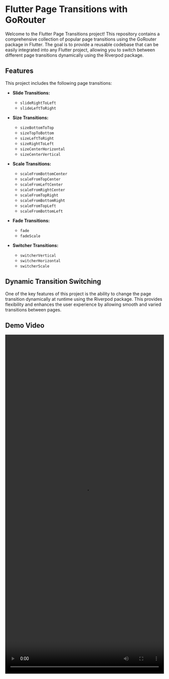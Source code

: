 # Flutter Page Transitions with GoRouter

Welcome to the Flutter Page Transitions project! This repository contains a comprehensive collection of popular page transitions using the GoRouter package in Flutter. The goal is to provide a reusable codebase that can be easily integrated into any Flutter project, allowing you to switch between different page transitions dynamically using the Riverpod package.

## Features

This project includes the following page transitions:

- **Slide Transitions:**
  - `slideRightToLeft`
  - `slideLeftToRight`
  
- **Size Transitions:**
  - `sizeBottomToTop`
  - `sizeTopToBottom`
  - `sizeLeftToRight`
  - `sizeRightToLeft`
  - `sizeCenterHorizontal`
  - `sizeCenterVertical`

- **Scale Transitions:**
  - `scaleFromBottomCenter`
  - `scaleFromTopCenter`
  - `scaleFromLeftCenter`
  - `scaleFromRightCenter`
  - `scaleFromTopRight`
  - `scaleFromBottomRight`
  - `scaleFromTopLeft`
  - `scaleFromBottomLeft`

- **Fade Transitions:**
  - `fade`
  - `fadeScale`

- **Switcher Transitions:**
  - `switcherVertical`
  - `switcherHorizontal`
  - `switcherScale`

## Dynamic Transition Switching

One of the key features of this project is the ability to change the page transition dynamically at runtime using the Riverpod package. This provides flexibility and enhances the user experience by allowing smooth and varied transitions between pages.

## Demo Video

<video src='../../assets/transitions.mp4' width=506 height=1080/>